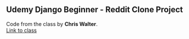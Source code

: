 ## Udemy Django Beginner - Reddit Clone Project
Code from the class by **Chris Walter**.   
[Link to class](https://www.udemy.com/the-ultimate-beginners-guide-to-django-python-web-dev-website)
